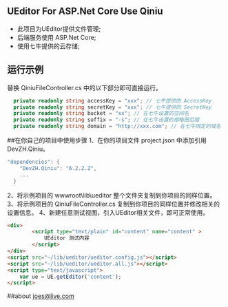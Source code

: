 ## UEditor For ASP.Net Core Use Qiniu

- 此项目为UEditor提供文件管理;
- 后端服务使用 ASP.Net Core;
- 使用七牛提供的云存储;

## 运行示例
替换 QiniuFileController.cs 中的以下部分即可直接运行。

```csharp
  private readonly string accessKey = "xxx"; // 七牛提供的 AccessKey
  private readonly string secretKey = "xxx"; // 七牛提供的 SecretKey
  private readonly string bucket = "xx"; // 在七牛设置的空间名
  private readonly string suffix = "-s"; // 在七牛设置的缩略图后缀
  private readonly string domain = "http://xxx.com"; // 在七牛绑定的域名
```

##在你自己的项目中使用步骤
1、在你的项目文件 project.json 中添加引用 DevZH.Qiniu。
```csharp
"dependencies": {
    "DevZH.Qiniu": "6.2.2.2",
    ...
  }
```
2、将示例项目的 wwwroot\lib\ueditor 整个文件夹复制到你项目的同样位置。
3、将示例项目的 QiniuFileController.cs 复制到你项目的同样位置并修改相关的设置信息。
4、新建任意测试视图，引入UEditor相关文件，即可正常使用。
```html
<div>
        <script type="text/plain" id="content" name="content" >
            UEditor 测试内容
        </script>
</div>
<script src="~/lib/ueditor/ueditor.config.js"></script>
<script src="~/lib/ueditor/ueditor.all.js"></script>
<script type="text/javascript">
    var ue = UE.getEditor('content'); 
</script>
```

##about
joes@live.com
